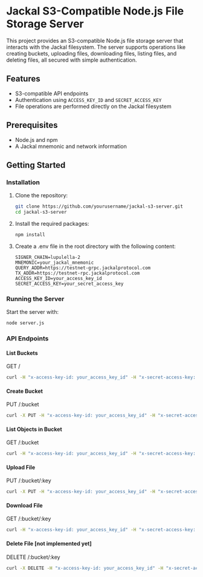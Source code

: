 # Jackal S3-Compatible Node.js File Storage Server

This project provides an S3-compatible Node.js file storage server that interacts with the Jackal filesystem. The server supports operations like creating buckets, uploading files, downloading files, listing files, and deleting files, all secured with simple authentication.

## Features

- S3-compatible API endpoints
- Authentication using `ACCESS_KEY_ID` and `SECRET_ACCESS_KEY`
- File operations are performed directly on the Jackal filesystem

## Prerequisites

- Node.js and npm
- A Jackal mnemonic and network information

## Getting Started

### Installation

1. Clone the repository:

   ```bash
   git clone https://github.com/yourusername/jackal-s3-server.git
   cd jackal-s3-server
   ```
2. Install the required packages:

   ```bash
   npm install
   ```
   
3. Create a .env file in the root directory with the following content:

   ```env
   SIGNER_CHAIN=lupulella-2
   MNEMONIC=your_jackal_mnemonic
   QUERY_ADDR=https://testnet-grpc.jackalprotocol.com
   TX_ADDR=https://testnet-rpc.jackalprotocol.com
   ACCESS_KEY_ID=your_access_key_id
   SECRET_ACCESS_KEY=your_secret_access_key
   ```

### Running the Server
Start the server with:

```bash
node server.js
```

### API Endpoints
#### List Buckets

GET /

```bash
curl -H "x-access-key-id: your_access_key_id" -H "x-secret-access-key: your_secret_access_key" http://localhost:3000/
````

#### Create Bucket  
PUT /:bucket

```bash
curl -X PUT -H "x-access-key-id: your_access_key_id" -H "x-secret-access-key: your_secret_access_key" http://localhost:3000/your-bucket-name
```

#### List Objects in Bucket
GET /:bucket

```bash
curl -H "x-access-key-id: your_access_key_id" -H "x-secret-access-key: your_secret_access_key" http://localhost:3000/your-bucket-name
```
#### Upload File

PUT /:bucket/:key

```bash
curl -X PUT -H "x-access-key-id: your_access_key_id" -H "x-secret-access-key: your_secret_access_key" -F "file=@/path/to/your/file" http://localhost:3000/your-bucket-name/your-file-name
```

#### Download File

GET /:bucket/:key
```bash
curl -H "x-access-key-id: your_access_key_id" -H "x-secret-access-key: your_secret_access_key" -o /path/to/save/file http://localhost:3000/your-bucket-name/your-file-name
```
#### Delete File [not implemented yet]
DELETE /:bucket/:key
```bash
curl -X DELETE -H "x-access-key-id: your_access_key_id" -H "x-secret-access-key: your_secret_access_key" http://localhost:3000/your-bucket-name/your-file-name
```

